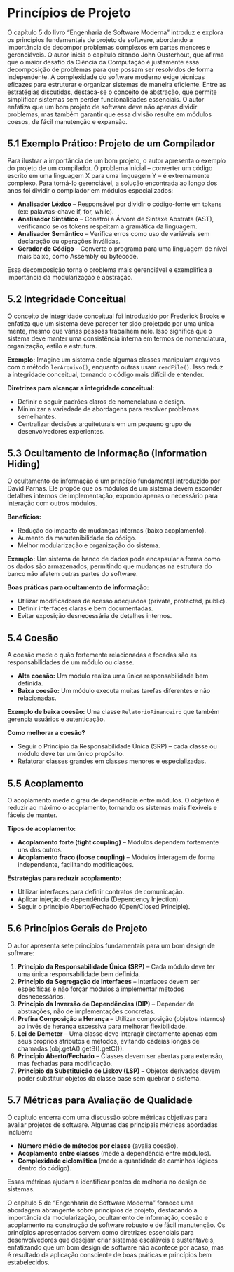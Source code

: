 # Princípios de Projeto

O capítulo 5 do livro “Engenharia de Software Moderna” introduz e explora os princípios fundamentais de projeto de software, abordando a importância de decompor problemas complexos em partes menores e gerenciáveis. O autor inicia o capítulo citando John Ousterhout, que afirma que o maior desafio da Ciência da Computação é justamente essa decomposição de problemas para que possam ser resolvidos de forma independente. A complexidade do software moderno exige técnicas eficazes para estruturar e organizar sistemas de maneira eficiente. Entre as estratégias discutidas, destaca-se o conceito de abstração, que permite simplificar sistemas sem perder funcionalidades essenciais. O autor enfatiza que um bom projeto de software deve não apenas dividir problemas, mas também garantir que essa divisão resulte em módulos coesos, de fácil manutenção e expansão.

## 5.1 Exemplo Prático: Projeto de um Compilador

Para ilustrar a importância de um bom projeto, o autor apresenta o exemplo do projeto de um compilador. O problema inicial – converter um código escrito em uma linguagem X para uma linguagem Y – é extremamente complexo. Para torná-lo gerenciável, a solução encontrada ao longo dos anos foi dividir o compilador em módulos especializados:

- **Analisador Léxico** – Responsável por dividir o código-fonte em tokens (ex: palavras-chave if, for, while).
- **Analisador Sintático** – Constrói a Árvore de Sintaxe Abstrata (AST), verificando se os tokens respeitam a gramática da linguagem.
- **Analisador Semântico** – Verifica erros como uso de variáveis sem declaração ou operações inválidas.
- **Gerador de Código** – Converte o programa para uma linguagem de nível mais baixo, como Assembly ou bytecode.

Essa decomposição torna o problema mais gerenciável e exemplifica a importância da modularização e abstração.

## 5.2 Integridade Conceitual

O conceito de integridade conceitual foi introduzido por Frederick Brooks e enfatiza que um sistema deve parecer ter sido projetado por uma única mente, mesmo que várias pessoas trabalhem nele. Isso significa que o sistema deve manter uma consistência interna em termos de nomenclatura, organização, estilo e estrutura.

**Exemplo:** Imagine um sistema onde algumas classes manipulam arquivos com o método `lerArquivo()`, enquanto outras usam `readFile()`. Isso reduz a integridade conceitual, tornando o código mais difícil de entender.

**Diretrizes para alcançar a integridade conceitual:**

- Definir e seguir padrões claros de nomenclatura e design.
- Minimizar a variedade de abordagens para resolver problemas semelhantes.
- Centralizar decisões arquiteturais em um pequeno grupo de desenvolvedores experientes.

## 5.3 Ocultamento de Informação (Information Hiding)

O ocultamento de informação é um princípio fundamental introduzido por David Parnas. Ele propõe que os módulos de um sistema devem esconder detalhes internos de implementação, expondo apenas o necessário para interação com outros módulos.

**Benefícios:**

- Redução do impacto de mudanças internas (baixo acoplamento).
- Aumento da manutenibilidade do código.
- Melhor modularização e organização do sistema.

**Exemplo:** Um sistema de banco de dados pode encapsular a forma como os dados são armazenados, permitindo que mudanças na estrutura do banco não afetem outras partes do software.

**Boas práticas para ocultamento de informação:**

- Utilizar modificadores de acesso adequados (private, protected, public).
- Definir interfaces claras e bem documentadas.
- Evitar exposição desnecessária de detalhes internos.

## 5.4 Coesão

A coesão mede o quão fortemente relacionadas e focadas são as responsabilidades de um módulo ou classe.

- **Alta coesão:** Um módulo realiza uma única responsabilidade bem definida.
- **Baixa coesão:** Um módulo executa muitas tarefas diferentes e não relacionadas.

**Exemplo de baixa coesão:** Uma classe `RelatorioFinanceiro` que também gerencia usuários e autenticação.

**Como melhorar a coesão?**

- Seguir o Princípio da Responsabilidade Única (SRP) – cada classe ou módulo deve ter um único propósito.
- Refatorar classes grandes em classes menores e especializadas.

## 5.5 Acoplamento

O acoplamento mede o grau de dependência entre módulos. O objetivo é reduzir ao máximo o acoplamento, tornando os sistemas mais flexíveis e fáceis de manter.

**Tipos de acoplamento:**

- **Acoplamento forte (tight coupling)** – Módulos dependem fortemente uns dos outros.
- **Acoplamento fraco (loose coupling)** – Módulos interagem de forma independente, facilitando modificações.

**Estratégias para reduzir acoplamento:**

- Utilizar interfaces para definir contratos de comunicação.
- Aplicar injeção de dependência (Dependency Injection).
- Seguir o princípio Aberto/Fechado (Open/Closed Principle).

## 5.6 Princípios Gerais de Projeto

O autor apresenta sete princípios fundamentais para um bom design de software:

1. **Princípio da Responsabilidade Única (SRP)** – Cada módulo deve ter uma única responsabilidade bem definida.
2. **Princípio da Segregação de Interfaces** – Interfaces devem ser específicas e não forçar módulos a implementar métodos desnecessários.
3. **Princípio da Inversão de Dependências (DIP)** – Depender de abstrações, não de implementações concretas.
4. **Prefira Composição a Herança** – Utilizar composição (objetos internos) ao invés de herança excessiva para melhorar flexibilidade.
5. **Lei de Demeter** – Uma classe deve interagir diretamente apenas com seus próprios atributos e métodos, evitando cadeias longas de chamadas (obj.getA().getB().getC()).
6. **Princípio Aberto/Fechado** – Classes devem ser abertas para extensão, mas fechadas para modificação.
7. **Princípio da Substituição de Liskov (LSP)** – Objetos derivados devem poder substituir objetos da classe base sem quebrar o sistema.

## 5.7 Métricas para Avaliação de Qualidade

O capítulo encerra com uma discussão sobre métricas objetivas para avaliar projetos de software. Algumas das principais métricas abordadas incluem:

- **Número médio de métodos por classe** (avalia coesão).
- **Acoplamento entre classes** (mede a dependência entre módulos).
- **Complexidade ciclomática** (mede a quantidade de caminhos lógicos dentro do código).

Essas métricas ajudam a identificar pontos de melhoria no design de sistemas.

O capítulo 5 de “Engenharia de Software Moderna” fornece uma abordagem abrangente sobre princípios de projeto, destacando a importância da modularização, ocultamento de informação, coesão e acoplamento na construção de software robusto e de fácil manutenção. Os princípios apresentados servem como diretrizes essenciais para desenvolvedores que desejam criar sistemas escaláveis e sustentáveis, enfatizando que um bom design de software não acontece por acaso, mas é resultado da aplicação consciente de boas práticas e princípios bem estabelecidos.